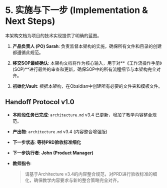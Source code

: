 # **5. 实施与下一步 (Implementation & Next Steps)**

本架构文档为项目的技术实现提供了明确的蓝图。

1. **产品负责人 (PO) Sarah**: 负责监督本架构的实施，确保所有文件和目录的创建都遵循此规范。
    
2. **移交SOP最终确认**: 本架构文档将作为核心输入，用于对**《工作流操作手册》(SOP)**进行最终的审查和更新，确保SOP中的所有流程细节与本架构完全对齐。
    
3. **初始化Vault**: 根据本架构，在Obsidian中创建所有必要的文件夹和模板文件。
    

## **Handoff Protocol v1.0**

- **本阶段任务已完成**: `architecture.md` v3.4 已更新，增加了教学内容整合规范。

- **产出物**: `architecture.md` v3.4 (内容整合增强版)

- **下一步状态**: **等待PRD验收标准细化**

- **下一步执行者**: **John (Product Manager)**

- **教师指令**:

    > 请基于Architecture v3.4的内容整合规范，对PRD进行验收标准的细化，确保教学内容要求与新的整合策略完全对齐。